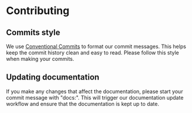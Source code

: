 # Contributing

 ## Commits style
 We use [Conventional Commits](http://conventionalcommits.org) to format our
 commit messages. This helps keep the commit history clean and easy to read.
 Please follow this style when making your commits.

 ## Updating documentation
 If you make any changes that affect the documentation, please start your
 commit message with "docs:". This will trigger our documentation update
 workflow and ensure that the documentation is kept up to date.
 